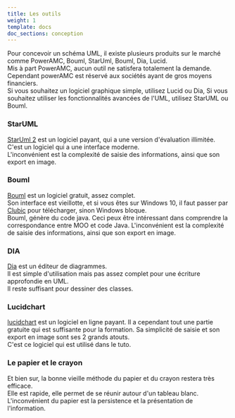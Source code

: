 ```yaml
---
title: Les outils
weight: 1
template: docs
doc_sections: conception
---
```


Pour concevoir un schéma UML, il existe plusieurs produits sur le marché comme PowerAMC, Bouml, StarUml, Bouml, Dia, Lucid.  
Mis à part PowerAMC, aucun outil ne satisfera totalement la demande. Cependant powerAMC est réservé aux sociétés ayant de gros moyens financiers.  
Si vous souhaitez un logiciel graphique simple, utilisez Lucid ou Dia,
Si vous souhaitez utiliser les fonctionnalités avancées de l'UML, utilisez StarUML ou Bouml.

### StarUML

[StarUml 2](http://staruml.io/) est un logiciel payant, qui a une version d'évaluation illimitée.  
C'est un logiciel qui a une interface moderne.  
L'inconvénient est la complexité de saisie des informations, ainsi que son export en image.

### Bouml

[Bouml](https://www.bouml.fr/) est un logiciel gratuit, assez complet.  
Son interface est vieillotte, et si vous êtes sur Windows 10, il faut passer par [Clubic](https://www.clubic.com/telecharger-fiche200292-bouml.html) pour télécharger, sinon Windows bloque.  
Bouml, génère du code java. Ceci peux être intéressant dans comprendre la correspondance entre MOO et code Java.
L'inconvénient est la complexité de saisie des informations, ainsi que son export en image.

### DIA

[Dia](https://sourceforge.net/projects/dia-installer/) est un éditeur de diagrammes.  
Il est simple d'utilisation mais pas assez complet pour une écriture approfondie en UML.  
Il reste suffisant pour dessiner des classes.  

### Lucidchart

[lucidchart](https://www.lucidchart.com/pages/fr) est un logiciel en ligne payant. Il a cependant tout une partie gratuite qui est suffisante pour la formation.
Sa simplicité de saisie et son export en image sont ses 2 grands atouts.  
C'est ce logiciel qui est utilisé dans le tuto.

### Le papier et le crayon

Et bien sur, la bonne vieille méthode du papier et du crayon restera très efficace.  
Elle est rapide, elle permet de se réunir autour d'un tableau blanc.  
L'inconvénient du papier est la persistence et la présentation de l'information.  
